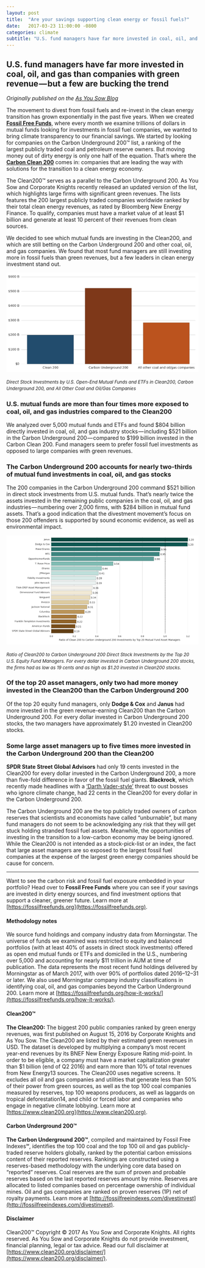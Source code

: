 ```yaml
---
layout: post
title:  "Are your savings supporting clean energy or fossil fuels?"
date:   2017-03-23 11:00:00 -0800
categories: climate
subtitle: "U.S. fund managers have far more invested in coal, oil, and gas than companies with green revenue — but a few are bucking the trend"
---
```

## U.S. fund managers have far more invested in coal, oil, and gas than companies with green revenue — but a few are bucking the trend

*Originally published on the [As You Sow Blog](https://blog.asyousow.org/are-your-savings-supporting-clean-energy-or-fossil-fuels-50a30d97fa11)*

The movement to divest from fossil fuels and re-invest in the clean energy transition has grown exponentially in the past five years. When we created [**Fossil Free Funds**][fff], where every month we examine trillions of dollars in mutual funds looking for investments in fossil fuel companies, we wanted to bring climate transparency to our financial savings. We started by looking for companies on the Carbon Underground 200™ list, a ranking of the largest publicly traded coal and petroleum reserve owners. But moving money out of dirty energy is only one half of the equation. That’s where the [**Carbon Clean 200**][clean200] comes in: companies that are leading the way with solutions for the transition to a clean energy economy.

The Clean200™ serves as a parallel to the Carbon Underground 200. As You Sow and Corporate Knights recently released an updated version of the list, which highlights large firms with significant green revenues. The lists features the 200 largest publicly traded companies worldwide ranked by their total clean energy revenues, as rated by Bloomberg New Energy Finance. To qualify, companies must have a market value of at least $1 billion and generate at least 10 percent of their revenues from clean sources.

We decided to see which mutual funds are investing in the Clean200, and which are still betting on the Carbon Underground 200 and other coal, oil, and gas companies. We found that most fund managers are still investing more in fossil fuels than green revenues, but a few leaders in clean energy investment stand out.

<a href="/assets/img/Direct%20Stock%20Investments%20by%20U.S.%20Open-End%20Mutual%20Funds%20and%20ETFs%20in%20Clean200,%20Carbon%20Underground%20200,%20and%20All%20Other%20Coal%20and%20Oil-Gas%20Companies.png" title="Direct Stock Investments by U.S. Open-End Mutual Funds and ETFs in Clean200, Carbon Underground 200, and All Other Coal and Oil-Gas Companies" target="_blank" ><img src="/assets/img/Direct%20Stock%20Investments%20by%20U.S.%20Open-End%20Mutual%20Funds%20and%20ETFs%20in%20Clean200,%20Carbon%20Underground%20200,%20and%20All%20Other%20Coal%20and%20Oil-Gas%20Companies.png" alt="Direct Stock Investments by U.S. Open-End Mutual Funds and ETFs in Clean200, Carbon Underground 200, and All Other Coal and Oil-Gas Companies" /></a>

<small>_Direct Stock Investments by U.S. Open-End Mutual Funds and ETFs in Clean200, Carbon Underground 200, and All Other Coal and Oil/Gas Companies_</small>

### U.S. mutual funds are more than four times more exposed to coal, oil, and gas industries compared to the Clean200

We analyzed over 5,000 mutual funds and ETFs and found $804 billion directly invested in coal, oil, and gas industry stocks — including $521 billion in the Carbon Underground 200 — compared to $199 billion invested in the Carbon Clean 200. Fund managers seem to prefer fossil fuel investments as opposed to large companies with green revenues.

### The Carbon Underground 200 accounts for nearly two-thirds of mutual fund investments in coal, oil, and gas stocks

The 200 companies in the Carbon Underground 200 command $521 billion in direct stock investments from U.S. mutual funds. That’s nearly twice the assets invested in the remaining public companies in the coal, oil, and gas industries — numbering over 2,000 firms, with $284 billion in mutual fund assets. That’s a good indication that the divestment movement’s focus on those 200 offenders is supported by sound economic evidence, as well as environmental impact.

<a href="/assets/img/Ratio%20of%20Clean200%20to%20Carbon%20Underground%20200%20Direct%20Stock%20Investments%20by%20the%20Top%2020%20U.S.%20Equity%20Fund%20Managers.png" title="Ratio of Clean200 to Carbon Underground 200 Direct Stock Investments by the Top 20 U.S. Equity Fund Managers" target="_blank" >
<img src="/assets/img/Ratio%20of%20Clean200%20to%20Carbon%20Underground%20200%20Direct%20Stock%20Investments%20by%20the%20Top%2020%20U.S.%20Equity%20Fund%20Managers.png" alt="Ratio of Clean200 to Carbon Underground 200 Direct Stock Investments by the Top 20 U.S. Equity Fund Managers" style="padding: 0"/>
</a>

<small>_Ratio of Clean200 to Carbon Underground 200 Direct Stock Investments by the Top 20 U.S. Equity Fund Managers. For every dollar invested in Carbon Underground 200 stocks, the firms had as low as 19 cents and as high as $1.20 invested in Clean200 stocks._</small>

### Of the top 20 asset managers, only two had more money invested in the Clean200 than the Carbon Underground 200

Of the top 20 equity fund managers, only **Dodge & Cox** and **Janus** had more invested in the green revenue-earning Clean200 than the Carbon Underground 200. For every dollar invested in Carbon Underground 200 stocks, the two managers have approximately $1.20 invested in Clean200 stocks.

### Some large asset managers up to five times more invested in the Carbon Underground 200 than the Clean200

**SPDR State Street Global Advisors** had only 19 cents invested in the Clean200 for every dollar invested in the Carbon Underground 200, a more than five-fold difference in favor of the fossil fuel giants. **Blackrock**, which recently made headlines with a [‘Darth Vader-style’][blackrock-article] threat to oust bosses who ignore climate change, had 22 cents in the Clean200 for every dollar in the Carbon Underground 200.

The Carbon Underground 200 are the top publicly traded owners of carbon reserves that scientists and economists have called “unburnable”, but many fund managers do not seem to be acknowledging any risk that they will get stuck holding stranded fossil fuel assets. Meanwhile, the opportunities of investing in the transition to a low-carbon economy may be being ignored. While the Clean200 is not intended as a stock-pick-list or an index, the fact that large asset managers are so exposed to the largest fossil fuel companies at the expense of the largest green energy companies should be cause for concern.


---


Want to see the carbon risk and fossil fuel exposure embedded in your portfolio?
Head over to **Fossil Free Funds** where you can see if your savings are invested in dirty energy sources, and find investment options that support a cleaner, greener future. Learn more at [https://fossilfreefunds.org](https://fossilfreefunds.org).

#### Methodology notes

We source fund holdings and company industry data from Morningstar. The universe of funds we examined was restricted to equity and balanced portfolios (with at least 40% of assets in direct stock investments) offered as open end mutual funds or ETFs and domiciled in the U.S., numbering over 5,000 and accounting for nearly $11 trillion in AUM at time of publication. The data represents the most recent fund holdings delivered by Morningstar as of March 2017, with over 90% of portfolios dated 2016–12–31 or later. We also used Morningstar company industry classifications in identifying coal, oil, and gas companies beyond the Carbon Underground 200. Learn more at [https://fossilfreefunds.org/how-it-works/](https://fossilfreefunds.org/how-it-works/).

#### Clean200™

**The Clean200:** The biggest 200 public companies ranked by green energy revenues, was first published on August 15, 2016 by Corporate Knights and As You Sow. The Clean200 are listed by their estimated green revenues in USD. The dataset is developed by multiplying a company’s most recent year-end revenues by its BNEF New Energy Exposure Rating mid-point. In order to be eligible, a company must have a market capitalization greater than $1 billion (end of Q2 2016) and earn more than 10% of total revenues from New Energy13 sources. The Clean200 uses negative screens. It excludes all oil and gas companies and utilities that generate less than 50% of their power from green sources, as well as the top 100 coal companies measured by reserves, top 100 weapons producers, as well as laggards on tropical deforestation14, and child or forced labor and companies who engage in negative climate lobbying. Learn more at [https://www.clean200.org](https://www.clean200.org).

#### Carbon Underground 200™

**The Carbon Underground 200™**, compiled and maintained by Fossil Free Indexes℠, identifies the top 100 coal and the top 100 oil and gas publicly-traded reserve holders globally, ranked by the potential carbon emissions content of their reported reserves. Rankings are constructed using a reserves-based methodology with the underlying core data based on “reported” reserves. Coal reserves are the sum of proven and probable reserves based on the last reported reserves amount by mine. Reserves are allocated to listed companies based on percentage ownership of individual mines. Oil and gas companies are ranked on proven reserves (1P) net of royalty payments. Learn more at [http://fossilfreeindexes.com/divestinvest](http://fossilfreeindexes.com/divestinvest).

#### Disclaimer

Clean200™ Copyright © 2017 As You Sow and Corporate Knights. All rights reserved. As You Sow and Corporate Knights do not provide investment, financial planning, legal or tax advice. Read our full disclaimer at [https://www.clean200.org/disclaimer/](https://www.clean200.org/disclaimer/).

[fff]: https://fossilfreefunds.org/
[clean200]: https://www.clean200.org/
[blackrock-article]: http://www.independent.co.uk/news/business/news/climate-change-blackrock-manager-threatens-directors-ignore-global-warming-a7631266.html
